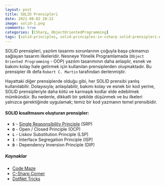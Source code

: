 ```yaml
---
layout: post
title: SOLID Prensipleri
date: 2021-08-02 20:22
image: solid-1.png
comments: true
categories: [CSharp, ObjectOrientedProgramming]
tags: [solid-principles, solid-principles-in-csharp solid-prensipleri-nelerdir, csharp-ile-solid-prensipleri,  single-responsibility-principle, open-closed-principle, liskovs-substitution-principle, interface-segregation-principle, dependency-inversion-principle]
---
```


SOLID prensipleri, yazılım tasarımı sorunlarının çoğuyla başa çıkmamızı sağlayan tasarım ilkeleridir.  Nesneye Yönelik Programlamada (`Object Oriented Programming` - OOP) yazılım tasarımının daha anlaşılır, esnek ve bakımı kolay hale getirmek için kullanılan prensiplerden oluşmaktadır. Bu prensipler ilk defa `Robert C. Martin` tarafından derlenmiştir.

Hayattaki diğer prensiplerde olduğu gibi, her SOLID prensibi yanlış kullanılabilir. Dolayısıyla; anlaşılabilir, bakımı kolay ve esnek bir kod yerine, SOLID prensipleriyle daha kötü ve karmaşık kodlar elde edebilmek mümkündür. Bu nedenle, dikkatli bir şekilde düşünmek ve bu ilkeleri yalnızca gerektiğinde uygulamak; temiz bir kod yazmanın temel prensibidir.

#### SOLID kısaltmasını oluşturan prensipler:

- **`S`** - [Single Responsibility Principle](https://github.com/omereryilmaz/solid-principles/tree/main/single-responsibility#readme) (SRP)
- **`O`** - Open / Closed Principle (OCP)
- **`L`** - Liskov Substitution Principle (LSP)
- **`I`** - Interface Segregation Principle (ISP)
- **`D`** - Dependency Inversion Principle (DIP)



##### Kaynaklar
- [Code Maze](https://code-maze.com/solid-principles/)
- [C-Sharp Corner](https://www.c-sharpcorner.com/UploadFile/damubetha/solid-principles-in-C-Sharp/)
- [DotNet Tricks](https://www.dotnettricks.com/learn/designpatterns/solid-design-principles-explained-using-csharp)
